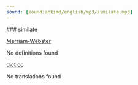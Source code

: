 ```yaml
---
sound: [sound:ankimd/english/mp3/similate.mp3]
---
```


\### similate

[Merriam-Webster](https://www.merriam-webster.com/dictionary/similate)

No definitions found

[dict.cc](https://www.dict.cc/similate)

No translations found

